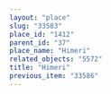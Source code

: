 ```yaml
---
layout: "place"
slug: "33583"
place_id: "1412"
parent_id: "37"
place_name: "Himeri"
related_objects: "5572"
title: "Himeri"
previous_item: "33586"
---
```

